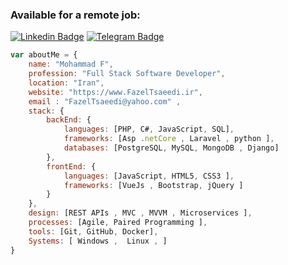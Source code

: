 
### Available for a  remote job:
[![Linkedin Badge](https://img.shields.io/badge/-Fazel%20Saeedi-0072b1?style=flat&logo=Linkedin&logoColor=white&link=https://www.linkedin.com/in/m-fazel-saeedi-b967111ba/)](https://www.linkedin.com/in/m-fazel-saeedi-b967111ba/) 
[![Telegram Badge](https://img.shields.io/badge/-Telegram-blue?style=flat&logo=telegram&logoColor=white&link=https://t.me/FazelSaeedi/)](https://t.me/FazelSaeedi/)
</p>


 
```javascript
var aboutMe = { 
    name: "Mohammad F",
    profession: "Full Stack Software Developer",
    location: "Iran",
    website: "https://www.FazelTsaeedi.ir",
    email : "FazelTsaeedi@yahoo.com" ,
    stack: {
        backEnd: {
            languages: [PHP, C#, JavaScript, SQL],
            frameworks: [Asp .netCore , Laravel , python ],
            databases: [PostgreSQL, MySQL, MongoDB , Django]
        },
        frontEnd: {
            languages: [JavaScript, HTML5, CSS3 ],
            frameworks: [VueJs , Bootstrap, jQuery ]
        }
    },
    design: [REST APIs , MVC , MVVM , Microservices ],
    processes: [Agile, Paired Programming ],
    tools: [Git, GitHub, Docker],
    Systems: [ Windows ,  Linux , ]
}
```

<!--
**FazelSaeedi/fazelsaeedi** is a ✨ _special_ ✨ repository because its `README.md` (this file) appears on your GitHub profile.


<!--
### Skills
| Front End  | Back End | Languages | Databases | Systems |
| ------------- | ------------- | ------------ | ------------- | ------------- |
| React      | Spring (MVC)     | Java | PostgreSQL | Windows
| Angular    | Hibernate     | Python | IBM DB2 | Linux/Unix
| JavaScript (ES6) | Flask     | GoLang | Oracle MySQL | MacOSX
| HTML/HTML5 | SQLAlchemy | JavaScript | MongoDB | Amazon AWS
| CSS/CSS3   | Node.js | | | 
| Bootstrap  | Express.js | | |
-->
<!--
**andrewh-code/andrewh-code** is a ✨ _special_ ✨ repository because its `README.md` (this file) appears on your GitHub profile.






Here are some ideas to get you started:

- 🔭 I’m currently working on ...
- 🌱 I’m currently learning ...
- 👯 I’m looking to collaborate on ...
- 🤔 I’m looking for help with ...
- 💬 Ask me about ...
- 📫 How to reach me: ...
- 😄 Pronouns: ...
- ⚡  Fun fact: ...
-->
